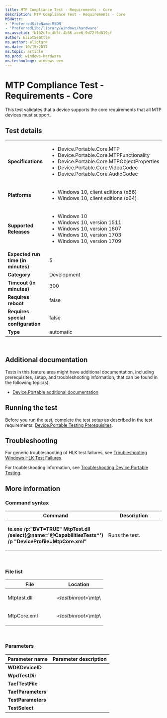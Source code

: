 ```yaml
---
title: MTP Compliance Test - Requirements - Core
description: MTP Compliance Test - Requirements - Core
MSHAttr:
- 'PreferredSiteName:MSDN'
- 'PreferredLib:/library/windows/hardware'
ms.assetid: fb162cfb-4b5f-4b36-ace6-9d72f5d819cf
author: EliotSeattle
ms.author: eliotgra
ms.date: 10/15/2017
ms.topic: article
ms.prod: windows-hardware
ms.technology: windows-oem
---
```


# <span id="p_hlk_test.a2a9a4c7-1c1a-474d-8823-2f3e9dcfd297"></span>MTP Compliance Test - Requirements - Core


This test validates that a device supports the core requirements that all MTP devices must support.

## Test details
|||
|---|---|
| **Specifications**  | <ul><li>Device.Portable.Core.MTP</li><li>Device.Portable.Core.MTPFunctionality</li><li>Device.Portable.Core.MTPObjectProperties</li><li>Device.Portable.Core.VideoCodec</li><li>Device.Portable.Core.AudioCodec</li></ul> |  
| **Platforms**   | <ul><li>Windows 10, client editions (x86)</li><li>Windows 10, client editions (x64)</li></ul> |
| **Supported Releases** | <ul><li>Windows 10</li><li>Windows 10, version 1511</li><li>Windows 10, version 1607</li><li>Windows 10, version 1703</li><li>Windows 10, version 1709</li></ul> |
|**Expected run time (in minutes)**| 5 |
|**Category**| Development |
|**Timeout (in minutes)**| 300 |
|**Requires reboot**| false |
|**Requires special configuration**| false |
|**Type**| automatic |

 

## <span id="Additional_documentation"></span><span id="additional_documentation"></span><span id="ADDITIONAL_DOCUMENTATION"></span>Additional documentation


Tests in this feature area might have additional documentation, including prerequisites, setup, and troubleshooting information, that can be found in the following topic(s):

-   [Device.Portable additional documentation](device-portable-additional-documentation.md)

## <span id="Running_the_test"></span><span id="running_the_test"></span><span id="RUNNING_THE_TEST"></span>Running the test


Before you run the test, complete the test setup as described in the test requirements: [Device.Portable Testing Prerequisites](deviceportable-testing-prerequisites.md).

## <span id="Troubleshooting"></span><span id="troubleshooting"></span><span id="TROUBLESHOOTING"></span>Troubleshooting


For generic troubleshooting of HLK test failures, see [Troubleshooting Windows HLK Test Failures](..\user\troubleshooting-windows-hlk-test-failures.md).

For troubleshooting information, see [Troubleshooting Device.Portable Testing](troubleshooting-deviceportable-testing.md).

## <span id="More_information"></span><span id="more_information"></span><span id="MORE_INFORMATION"></span>More information


### <span id="Command_syntax"></span><span id="command_syntax"></span><span id="COMMAND_SYNTAX"></span>Command syntax

<table>
<colgroup>
<col width="50%" />
<col width="50%" />
</colgroup>
<thead>
<tr class="header">
<th>Command</th>
<th>Description</th>
</tr>
</thead>
<tbody>
<tr class="odd">
<td><p><strong>te.exe /p:"BVT=TRUE" MtpTest.dll /select(@name='@CapabilitiesTests*') /p "DeviceProfile=MtpCore.xml"</strong></p></td>
<td><p>Runs the test.</p></td>
</tr>
</tbody>
</table>

 

### <span id="File_list"></span><span id="file_list"></span><span id="FILE_LIST"></span>File list

<table>
<colgroup>
<col width="50%" />
<col width="50%" />
</colgroup>
<thead>
<tr class="header">
<th>File</th>
<th>Location</th>
</tr>
</thead>
<tbody>
<tr class="odd">
<td><p>Mtptest.dll</p></td>
<td><p><em>&lt;testbinroot&gt;</em>\mtp\</p></td>
</tr>
<tr class="even">
<td><p>MtpCore.xml</p></td>
<td><p><em>&lt;testbinroot&gt;</em>\mtp\</p></td>
</tr>
</tbody>
</table>

 

### <span id="Parameters"></span><span id="parameters"></span><span id="PARAMETERS"></span>Parameters

| Parameter name     | Parameter description |
|--------------------|-----------------------|
| **WDKDeviceID**    |                       |
| **WpdTestDir**     |                       |
| **TaefTestFile**   |                       |
| **TaefParameters** |                       |
| **TestParameters** |                       |
| **TestSelect**     |                       |

 

 

 






